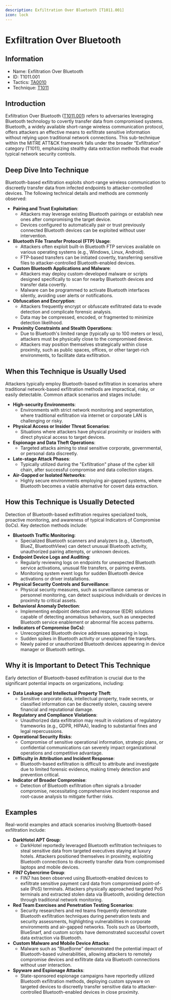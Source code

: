 ```yaml
---
description: Exfiltration Over Bluetooth [T1011.001]
icon: lock
---
```


# Exfiltration Over Bluetooth

## Information

- Name: Exfiltration Over Bluetooth
- ID: T1011.001
- Tactics: [TA0010](../TA0010/TA0010.md)
- Technique: [T1011](T1011.md)

## Introduction

Exfiltration Over Bluetooth ([T1011.001](https://attack.mitre.org/techniques/T1011/001/)) refers to adversaries leveraging Bluetooth technology to covertly transfer data from compromised systems. Bluetooth, a widely available short-range wireless communication protocol, offers attackers an effective means to exfiltrate sensitive information without relying upon traditional network connections. This sub-technique within the MITRE ATT\&CK framework falls under the broader "Exfiltration" category (T1011), emphasizing stealthy data extraction methods that evade typical network security controls.

## Deep Dive Into Technique

Bluetooth-based exfiltration exploits short-range wireless communication to discreetly transfer data from infected endpoints to attacker-controlled devices. The following technical details and methods are commonly observed:

- **Pairing and Trust Exploitation**:
  - Attackers may leverage existing Bluetooth pairings or establish new ones after compromising the target device.
  - Devices configured to automatically pair or trust previously connected Bluetooth devices can be exploited without user intervention.
- **Bluetooth File Transfer Protocol (FTP) Usage**:
  - Attackers often exploit built-in Bluetooth FTP services available on various operating systems (e.g., Windows, Linux, Android).
  - FTP-based transfers can be initiated covertly, transferring sensitive files to attacker-controlled Bluetooth-enabled devices.
- **Custom Bluetooth Applications and Malware**:
  - Attackers may deploy custom-developed malware or scripts designed specifically to scan for nearby Bluetooth devices and transfer data covertly.
  - Malware can be programmed to activate Bluetooth interfaces silently, avoiding user alerts or notifications.
- **Obfuscation and Encryption**:
  - Attackers frequently encrypt or obfuscate exfiltrated data to evade detection and complicate forensic analysis.
  - Data may be compressed, encoded, or fragmented to minimize detection likelihood.
- **Proximity Constraints and Stealth Operations**:
  - Due to Bluetooth's limited range (typically up to 100 meters or less), attackers must be physically close to the compromised device.
  - Attackers may position themselves strategically within close proximity, such as public spaces, offices, or other target-rich environments, to facilitate data exfiltration.

## When this Technique is Usually Used

Attackers typically employ Bluetooth-based exfiltration in scenarios where traditional network-based exfiltration methods are impractical, risky, or easily detectable. Common attack scenarios and stages include:

- **High-security Environments**:
  - Environments with strict network monitoring and segmentation, where traditional exfiltration via internet or corporate LAN is challenging or risky.
- **Physical Access or Insider Threat Scenarios**:
  - Situations where attackers have physical proximity or insiders with direct physical access to target devices.
- **Espionage and Data Theft Operations**:
  - Targeted attacks aiming to steal sensitive corporate, governmental, or personal data discreetly.
- **Late-stage Attack Phases**:
  - Typically utilized during the "Exfiltration" phase of the cyber kill chain, after successful compromise and data collection stages.
- **Air-Gapped or Isolated Networks**:
  - Highly secure environments employing air-gapped systems, where Bluetooth becomes a viable alternative for covert data extraction.

## How this Technique is Usually Detected

Detection of Bluetooth-based exfiltration requires specialized tools, proactive monitoring, and awareness of typical Indicators of Compromise (IoCs). Key detection methods include:

- **Bluetooth Traffic Monitoring**:
  - Specialized Bluetooth scanners and analyzers (e.g., Ubertooth, BlueZ, BluetoothView) can detect unusual Bluetooth activity, unauthorized pairing attempts, or unknown devices.
- **Endpoint Device Logs and Auditing**:
  - Regularly reviewing logs on endpoints for unexpected Bluetooth service activations, unusual file transfers, or pairing events.
  - Monitoring system event logs for sudden Bluetooth device activations or driver installations.
- **Physical Security Controls and Surveillance**:
  - Physical security measures, such as surveillance cameras or personnel monitoring, can detect suspicious individuals or devices in proximity to critical assets.
- **Behavioral Anomaly Detection**:
  - Implementing endpoint detection and response (EDR) solutions capable of detecting anomalous behaviors, such as unexpected Bluetooth service enablement or abnormal file access patterns.
- **Indicators of Compromise (IoCs)**:
  - Unrecognized Bluetooth device addresses appearing in logs.
  - Sudden spikes in Bluetooth activity or unexplained file transfers.
  - Newly paired or unauthorized Bluetooth devices appearing in device manager or Bluetooth settings.

## Why it is Important to Detect This Technique

Early detection of Bluetooth-based exfiltration is crucial due to the significant potential impacts on organizations, including:

- **Data Leakage and Intellectual Property Theft**:
  - Sensitive corporate data, intellectual property, trade secrets, or classified information can be discreetly stolen, causing severe financial and reputational damage.
- **Regulatory and Compliance Violations**:
  - Unauthorized data exfiltration may result in violations of regulatory frameworks (e.g., GDPR, HIPAA), leading to substantial fines and legal repercussions.
- **Operational Security Risks**:
  - Compromise of sensitive operational information, strategic plans, or confidential communications can severely impact organizational operations and competitive advantage.
- **Difficulty in Attribution and Incident Response**:
  - Bluetooth-based exfiltration is difficult to attribute and investigate due to limited forensic evidence, making timely detection and prevention critical.
- **Indicator of Broader Compromise**:
  - Detection of Bluetooth exfiltration often signals a broader compromise, necessitating comprehensive incident response and root-cause analysis to mitigate further risks.

## Examples

Real-world examples and attack scenarios involving Bluetooth-based exfiltration include:

- **DarkHotel APT Group**:
  - DarkHotel reportedly leveraged Bluetooth exfiltration techniques to steal sensitive data from targeted executives staying at luxury hotels. Attackers positioned themselves in proximity, exploiting Bluetooth connections to discreetly transfer data from compromised laptops and mobile devices.
- **FIN7 Cybercrime Group**:
  - FIN7 has been observed using Bluetooth-enabled devices to exfiltrate sensitive payment card data from compromised point-of-sale (PoS) terminals. Attackers physically approached targeted PoS terminals and extracted stolen data via Bluetooth, avoiding detection through traditional network monitoring.
- **Red Team Exercises and Penetration Testing Scenarios**:
  - Security researchers and red teams frequently demonstrate Bluetooth exfiltration techniques during penetration tests and security assessments, highlighting vulnerabilities in corporate environments and air-gapped networks. Tools such as Ubertooth, BlueSnarf, and custom scripts have demonstrated successful covert data extraction via Bluetooth.
- **Custom Malware and Mobile Device Attacks**:
  - Malware such as "BlueBorne" demonstrated the potential impact of Bluetooth-based vulnerabilities, allowing attackers to remotely compromise devices and exfiltrate data via Bluetooth connections without user interaction.
- **Spyware and Espionage Attacks**:
  - State-sponsored espionage campaigns have reportedly utilized Bluetooth exfiltration methods, deploying custom spyware on targeted devices to discreetly transfer sensitive data to attacker-controlled Bluetooth-enabled devices in close proximity.
